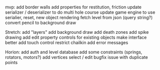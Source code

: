 mvp:
add border walls
add properties for restitution, friction
update serializer / deserializer to do multi hole course
  update game engine to use serialier, reset, new object rendering
fetch level from json (query string?)
convert pencil to background draw



Stretch:
add "layers"
add background draw
add death zones
add spike drawing
add edit property controls for existing objects
make interface better
add touch control
restrict chailkin
add error messages

Horion:
add auth and level database
add some constraints (springs, rotators, motors?)
add vertices select / edit
bugfix issue with duplicate points